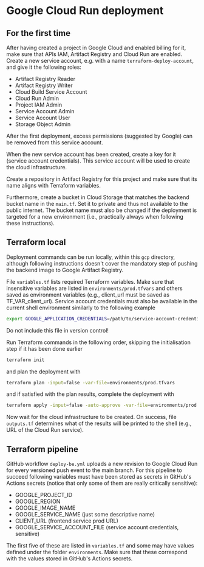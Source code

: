 # Google Cloud Run deployment

## For the first time

After having created a project in Google Cloud and enabled billing for it, make sure that APIs IAM, Artifact Registry and Cloud Run are enabled. Create a new service account, e.g. with a name `terraform-deploy-account`, and give it the following roles:

- Artifact Registry Reader
- Artifact Registry Writer
- Cloud Build Service Account
- Cloud Run Admin
- Project IAM Admin
- Service Account Admin
- Service Account User
- Storage Object Admin

After the first deployment, excess permissions (suggested by Google) can be removed from this service account.

When the new service account has been created, create a key for it (service account credentials). This service account will be used to create the cloud infrastructure.

Create a repository in Artifact Registry for this project and make sure that its name aligns with Terraform variables.

Furthermore, create a bucket in Cloud Storage that matches the backend bucket name in the `main.tf`. Set it to private and thus not available to the public internet. The bucket name must also be changed if the deployment is targeted for a new environment (i.e., practically always when following these instructions).

## Terraform local

Deployment commands can be run locally, within this `gcp` directory, although following instructions doesn't cover the mandatory step of pushing the backend image to Google Artifact Registry.

File `variables.tf` lists required Terraform variables. Make sure that insensitive variables are listed in `environments/prod.tfvars` and others saved as environment variables (e.g., client_url must be saved as TF_VAR_client_url). Service account credentials must also be available in the current shell environment similarly to the following example

```bash
export GOOGLE_APPLICATION_CREDENTIALS=/path/to/service-account-credentials-file
```

Do not include this file in version control!

Run Terraform commands in the following order, skipping the initialisation step if it has been done earlier

```bash
terraform init
```

and plan the deployment with

```bash
terraform plan -input=false -var-file=environments/prod.tfvars
```

and if satisfied with the plan results, complete the deployment with

```bash
terraform apply -input=false -auto-approve -var-file=environments/prod.tfvars
```

Now wait for the cloud infrastructure to be created. On success, file `outputs.tf` determines what of the results will be printed to the shell (e.g., URL of the Cloud Run service).

## Terraform pipeline

GitHub workflow `deploy-be.yml` uploads a new revision to Google Cloud Run for every versioned push event to the main branch. For this pipeline to succeed following variables must have been stored as secrets in GitHub's Actions secrets (notice that only some of them are really critically sensitive):

- GOOGLE_PROJECT_ID
- GOOGLE_REGION
- GOOGLE_IMAGE_NAME
- GOOGLE_SERVICE_NAME (just some descriptive name)
- CLIENT_URL (frontend service prod URL)
- GOOGLE_SERVICE_ACCOUNT_FILE (service account credentials, sensitive)

The first five of these are listed in `variables.tf` and some may have values defined under the folder `environments`. Make sure that these correspond with the values stored in GitHub's Actions secrets.
